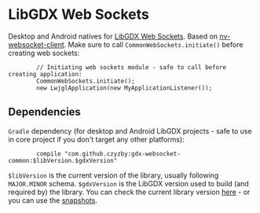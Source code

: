 # LibGDX Web Sockets
Desktop and Android natives for [LibGDX Web Sockets](https://github.com/czyzby/gdx-lml/tree/master/websocket). Based on [nv-websocket-client](https://github.com/TakahikoKawasaki/nv-websocket-client). Make sure to call `CommonWebSockets.initiate()` before creating web sockets:
```
        // Initiating web sockets module - safe to call before creating application:
        CommonWebSockets.initiate();
        new LwjglApplication(new MyApplicationListener());
```

## Dependencies
`Gradle` dependency (for desktop and Android LibGDX projects - safe to use in core project if you don't target any other platforms):
```
        compile "com.github.czyzby:gdx-websocket-common:$libVersion.$gdxVersion"
```
`$libVersion` is the current version of the library, usually following `MAJOR.MINOR` schema. `$gdxVersion` is the LibGDX version used to build (and required by) the library. You can check the current library version [here](http://search.maven.org/#search|ga|1|g%3A%22com.github.czyzby%22) - or you can use the [snapshots](https://oss.sonatype.org/content/repositories/snapshots/com/github/czyzby/).
